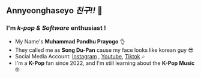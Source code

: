 ## Annyeonghaseyo _친구!!_ 👋

### I'm _k-pop & Software_ enthusiast !

- My Name's **Muhammad Pandhu Prayogo** 👌
- They called me as **Song Du-Pan** cause my face looks like korean guy 😎
- Social Media Account: [Instagram](https://www.instagram.com/luveriaaa._/) , [Youtube](https://www.youtube.com/@AluverHD), [Tiktok](https://www.tiktok.com/@panduimnida_tv) 🎶
- I'm a **K-Pop** fan since 2022, and I'm still learning about the **K-Pop Music** 🤓
